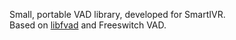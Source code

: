 <p>
    Small, portable VAD library, developed for SmartIVR. <br>
    Based on <a href="https://github.com/dpirch/libfvad" target="_blank">libfvad</a> and Freeswitch VAD. <br>
</p>



